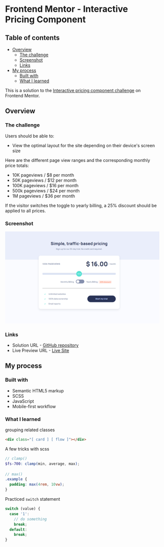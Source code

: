# Frontend Mentor - Interactive Pricing Component

## Table of contents

- [Overview](#overview)
  - [The challenge](#the-challenge)
  - [Screenshot](#screenshot)
  - [Links](#links)
- [My process](#my-process)
  - [Built with](#built-with)
  - [What I learned](#what-i-learned)

This is a solution to the [Interactive pricing component challenge](https://www.frontendmentor.io/challenges/interactive-pricing-component-t0m8PIyY8) on Frontend Mentor.

## Overview

### The challenge

Users should be able to:

- View the optimal layout for the site depending on their device's screen size

Here are the different page view ranges and the corresponding monthly price totals:

- 10K pageviews / $8 per month
- 50K pageviews / $12 per month
- 100K pageviews / $16 per month
- 500k pageviews / $24 per month
- 1M pageviews / $36 per month

If the visitor switches the toggle to yearly billing, a 25% discount should be applied to all prices.

### Screenshot

![Interactive Pricing Component](./assets/screenshots/screenshot.png)

### Links

- Solution URL -  [GitHub repository](https://github.com/dostonnabotov/frontendmentor/)
- Live Preview URL - [Live Site](https://dostonnabotov.github.io/frontendmentor/)

## My process

### Built with

- Semantic HTML5 markup
- SCSS
- JavaScript
- Mobile-first workflow

### What I learned

grouping related classes

```html
<div class="[ card ] [ flow ]"></div>
```

A few tricks with scss

```scss
// clamp()
$fs-700: clamp(min, average, max);

// max()
.example {
  padding: max(4rem, 10vw);
}
```

Practiced `switch` statement

```js
switch (value) {
  case '1':
    // do something
    break;
  default:
    break;
}
```
